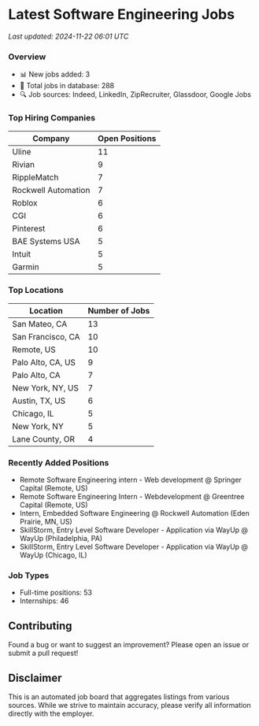 # Latest Software Engineering Jobs
*Last updated: 2024-11-22 06:01 UTC*

### Overview
- 📊 New jobs added: 3
- 💼 Total jobs in database: 288
- 🔍 Job sources: Indeed, LinkedIn, ZipRecruiter, Glassdoor, Google Jobs

### Top Hiring Companies
| Company | Open Positions |
|---------|---------------|
| Uline | 11 |
| Rivian | 9 |
| RippleMatch | 7 |
| Rockwell Automation | 7 |
| Roblox | 6 |
| CGI | 6 |
| Pinterest | 6 |
| BAE Systems USA | 5 |
| Intuit | 5 |
| Garmin | 5 |

### Top Locations
| Location | Number of Jobs |
|----------|---------------|
| San Mateo, CA | 13 |
| San Francisco, CA | 10 |
| Remote, US | 10 |
| Palo Alto, CA, US | 9 |
| Palo Alto, CA | 7 |
| New York, NY, US | 7 |
| Austin, TX, US | 6 |
| Chicago, IL | 5 |
| New York, NY | 5 |
| Lane County, OR | 4 |

### Recently Added Positions
- Remote Software Engineering intern - Web development @ Springer Capital (Remote, US)
- Remote Software Engineering Intern - Webdevelopment @ Greentree Capital (Remote, US)
- Intern, Embedded Software Engineering @ Rockwell Automation (Eden Prairie, MN, US)
- SkillStorm, Entry Level Software Developer - Application via WayUp @ WayUp (Philadelphia, PA)
- SkillStorm, Entry Level Software Developer - Application via WayUp @ WayUp (Chicago, IL)

### Job Types
- Full-time positions: 53
- Internships: 46

## Contributing
Found a bug or want to suggest an improvement? Please open an issue or submit a pull request!

## Disclaimer
This is an automated job board that aggregates listings from various sources. While we strive to maintain accuracy, 
please verify all information directly with the employer.

